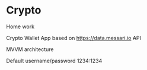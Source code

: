 # Crypto

Home work

Crypto Wallet App based on https://data.messari.io API

MVVM architecture

Default username/password 1234:1234
